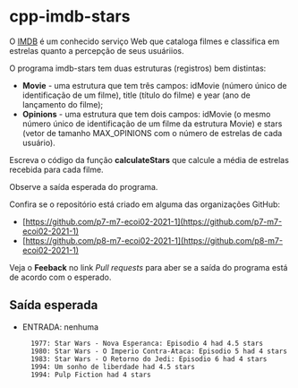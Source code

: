 # cpp-imdb-stars

O [IMDB](https://www.imdb.com/) é um conhecido serviço Web que cataloga filmes e classifica em estrelas quanto a percepção de seus usuáriios.

O programa imdb-stars tem duas estruturas (registros) bem distintas:
* **Movie** - uma estrutura que tem três campos: idMovie (número único de identificação de um filme), title (título do filme) e year (ano de lançamento do filme);
* **Opinions** - uma estrutura que tem dois campos: idMovie (o mesmo número único de identificação de um filme da estrutura Movie) e stars (vetor de tamanho MAX_OPINIONS com o número de estrelas de cada usuário).

Escreva o código da função **calculateStars** que calcule a média de estrelas recebida para cada filme.

Observe a saída esperada do programa.

Confira se o repositório está criado em alguma das organizações GitHub:
* [https://github.com/p7-m7-ecoi02-2021-1](https://github.com/p7-m7-ecoi02-2021-1)
* [https://github.com/p8-m7-ecoi02-2021-1](https://github.com/p8-m7-ecoi02-2021-1)

Veja o **Feeback** no link *Pull requests* para aber se a saída do programa está de acordo com o esperado.

## Saída esperada

- ENTRADA: nenhuma

        1977: Star Wars - Nova Esperanca: Episodio 4 had 4.5 stars
        1980: Star Wars - O Imperio Contra-Ataca: Episodio 5 had 4 stars
        1983: Star Wars - O Retorno do Jedi: Episodio 6 had 4 stars
        1994: Um sonho de liberdade had 4.5 stars
        1994: Pulp Fiction had 4 stars
